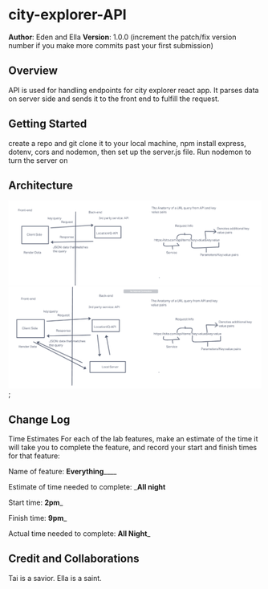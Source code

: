 # city-explorer-API


**Author**: Eden and Ella
**Version**: 1.0.0 (increment the patch/fix version number if you make more commits past your first submission)

## Overview
<!-- Provide a high level overview of what this application is and why you are building it, beyond the fact that it's an assignment for this class. (i.e. What's your problem domain?) -->
API is used for handling endpoints for city explorer react app. It parses data on server side and sends it to the front end to fulfill the request. 

## Getting Started
<!-- What are the steps that a user must take in order to build this app on their own machine and get it running? -->
create a repo and git clone it to your local machine, npm install express, dotenv, cors and nodemon, then set up the server.js file. Run nodemon to turn the server on 

## Architecture
<!-- Provide a detailed description of the application design. What technologies (languages, libraries, etc) you're using, and any other relevant design information. -->
![WRRC 1](lab6WRRC.png)
![WRRC 2](22March2022_WRRC_withElla.png);

## Change Log
<!-- Use this area to document the iterative changes made to your application as each feature is successfully implemented. Use time stamps. Here's an example:

01-01-2001 4:59pm - Application now has a fully-functional express server, with a GET route for the location resource. -->
Time Estimates
For each of the lab features, make an estimate of the time it will take you to complete the feature, and record your start and finish times for that feature:

Name of feature: ______________Everything__________________

Estimate of time needed to complete: ___All night__

Start time: __2pm___

Finish time: __9pm___

Actual time needed to complete: __All Night___

## Credit and Collaborations
<!-- Give credit (and a link) to other people or resources that helped you build this application. -->
Tai is a savior. 
Ella is a saint. 